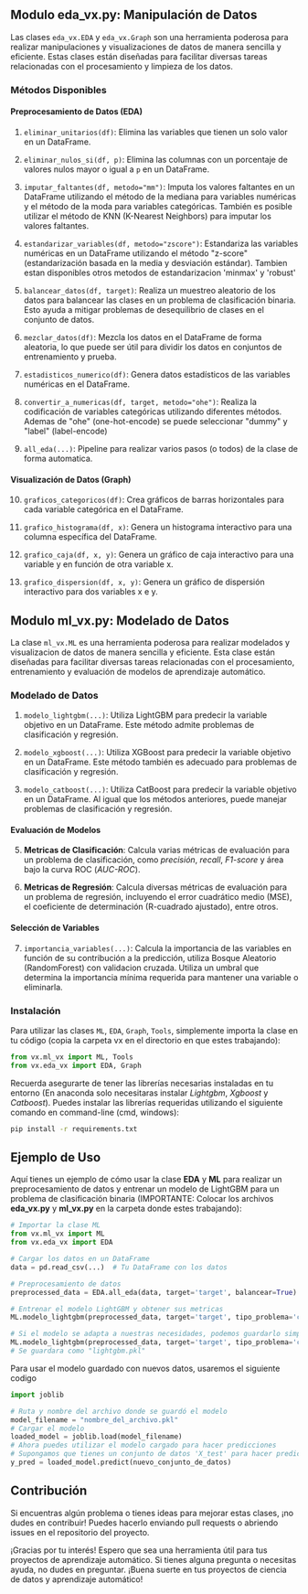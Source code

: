 ## Modulo eda_vx.py: Manipulación de Datos

Las clases `eda_vx.EDA` y `eda_vx.Graph` son una herramienta poderosa para realizar manipulaciones y visualizaciones de datos de manera sencilla y eficiente. Estas clases están diseñadas para facilitar diversas tareas relacionadas con el procesamiento y limpieza de los datos.

### Métodos Disponibles

#### Preprocesamiento de Datos (EDA)

1. `eliminar_unitarios(df)`: Elimina las variables que tienen un solo valor en un DataFrame.

2. `eliminar_nulos_si(df, p)`: Elimina las columnas con un porcentaje de valores nulos mayor o igual a `p` en un DataFrame.

3. `imputar_faltantes(df, metodo="mm")`: Imputa los valores faltantes en un DataFrame utilizando el método de la mediana para variables numéricas y el método de la moda para variables categóricas. También es posible utilizar el método de KNN (K-Nearest Neighbors) para imputar los valores faltantes.

4. `estandarizar_variables(df, metodo="zscore")`: Estandariza las variables numéricas en un DataFrame utilizando el método "z-score" (estandarización basada en la media y desviación estándar). Tambien estan disponibles otros metodos de estandarizacion 'minmax' y 'robust'

5. `balancear_datos(df, target)`: Realiza un muestreo aleatorio de los datos para balancear las clases en un problema de clasificación binaria. Esto ayuda a mitigar problemas de desequilibrio de clases en el conjunto de datos.

6. `mezclar_datos(df)`: Mezcla los datos en el DataFrame de forma aleatoria, lo que puede ser útil para dividir los datos en conjuntos de entrenamiento y prueba.

7. `estadisticos_numerico(df)`: Genera datos estadísticos de las variables numéricas en el DataFrame.

8. `convertir_a_numericas(df, target, metodo="ohe")`: Realiza la codificación de variables categóricas utilizando diferentes métodos. Ademas de "ohe" (one-hot-encode) se puede seleccionar "dummy" y "label" (label-encode)

9. `all_eda(...)`: Pipeline para realizar varios pasos (o todos) de la clase de forma automatica.

#### Visualización de Datos (Graph)

10. `graficos_categoricos(df)`: Crea gráficos de barras horizontales para cada variable categórica en el DataFrame.

11. `grafico_histograma(df, x)`: Genera un histograma interactivo para una columna específica del DataFrame.

12. `grafico_caja(df, x, y)`: Genera un gráfico de caja interactivo para una variable y en función de otra variable x.

13. `grafico_dispersion(df, x, y)`: Genera un gráfico de dispersión interactivo para dos variables x e y.

## Modulo ml_vx.py: Modelado de Datos

La clase `ml_vx.ML` es una herramienta poderosa para realizar modelados y visualizacion de datos de manera sencilla y eficiente. Esta clase están diseñadas para facilitar diversas tareas relacionadas con el procesamiento, entrenamiento y evaluación de modelos de aprendizaje automático.

### Modelado de Datos
1. `modelo_lightgbm(...)`: Utiliza LightGBM para predecir la variable objetivo en un DataFrame. Este método admite problemas de clasificación y regresión.

2. `modelo_xgboost(...)`: Utiliza XGBoost para predecir la variable objetivo en un DataFrame. Este método también es adecuado para problemas de clasificación y regresión.

3. `modelo_catboost(...)`: Utiliza CatBoost para predecir la variable objetivo en un DataFrame. Al igual que los métodos anteriores, puede manejar problemas de clasificación y regresión.

#### Evaluación de Modelos

5. **Metricas de Clasificación**: Calcula varias métricas de evaluación para un problema de clasificación, como *precisión*, *recall*, *F1-score* y área bajo la curva ROC (*AUC-ROC*).

6. **Metricas de Regresión**: Calcula diversas métricas de evaluación para un problema de regresión, incluyendo el error cuadrático medio (MSE), el coeficiente de determinación (R-cuadrado ajustado), entre otros.

#### Selección de Variables

7. `importancia_variables(...)`: Calcula la importancia de las variables en función de su contribución a la predicción, utiliza Bosque Aleatorio (RandomForest) con validacion cruzada. Utiliza un umbral que determina la importancia mínima requerida para mantener una variable o eliminarla.

### Instalación

Para utilizar las clases `ML`, `EDA`, `Graph`, `Tools`, simplemente importa la clase en tu código (copia la carpeta vx en el directorio en que estes trabajando):

```python
from vx.ml_vx import ML, Tools
from vx.eda_vx import EDA, Graph
```
Recuerda asegurarte de tener las librerías necesarias instaladas en tu entorno (En anaconda solo necesitaras instalar *Lightgbm*, *Xgboost* y *Catboost*). Puedes instalar las librerías requeridas utilizando el siguiente comando en command-line (cmd, windows):

```bash
pip install -r requirements.txt
```

## Ejemplo de Uso
Aquí tienes un ejemplo de cómo usar la clase **EDA** y **ML** para realizar un preprocesamiento de datos y entrenar un modelo de LightGBM para un problema de clasificación binaria (IMPORTANTE: Colocar los archivos **eda_vx.py** y **ml_vx.py** en la carpeta donde estes trabajando):

```python
# Importar la clase ML
from vx.ml_vx import ML
from vx.eda_vx import EDA

# Cargar los datos en un DataFrame
data = pd.read_csv(...)  # Tu DataFrame con los datos

# Preprocesamiento de datos
preprocessed_data = EDA.all_eda(data, target='target', balancear=True)

# Entrenar el modelo LightGBM y obtener sus metricas
ML.modelo_lightgbm(preprocessed_data, target='target', tipo_problema='clasificacion')

# Si el modelo se adapta a nuestras necesidades, podemos guardarlo simplemente agregando el atributo save_model=True
ML.modelo_lightgbm(preprocessed_data, target='target', tipo_problema='clasificacion', save_model=True)
# Se guardara como "lightgbm.pkl"
```
Para usar el modelo guardado con nuevos datos, usaremos el siguiente codigo
```python
import joblib

# Ruta y nombre del archivo donde se guardó el modelo
model_filename = "nombre_del_archivo.pkl"
# Cargar el modelo
loaded_model = joblib.load(model_filename)
# Ahora puedes utilizar el modelo cargado para hacer predicciones
# Supongamos que tienes un conjunto de datos 'X_test' para hacer predicciones
y_pred = loaded_model.predict(nuevo_conjunto_de_datos)
```
## Contribución
Si encuentras algún problema o tienes ideas para mejorar estas clases, ¡no dudes en contribuir! Puedes hacerlo enviando pull requests o abriendo issues en el repositorio del proyecto.

¡Gracias por tu interés! Espero que sea una herramienta útil para tus proyectos de aprendizaje automático. Si tienes alguna pregunta o necesitas ayuda, no dudes en preguntar. ¡Buena suerte en tus proyectos de ciencia de datos y aprendizaje automático!

